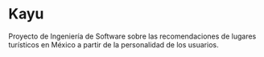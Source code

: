 # Kayu
Proyecto de Ingeniería de Software sobre las recomendaciones de lugares turísticos en México a partir de la personalidad de los usuarios.
